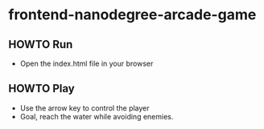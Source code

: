 frontend-nanodegree-arcade-game
===============================

HOWTO Run
---------------------
*   Open the index.html file in your browser

HOWTO Play
---------------------
*   Use the arrow key to control the player
*   Goal, reach the water while avoiding enemies.
